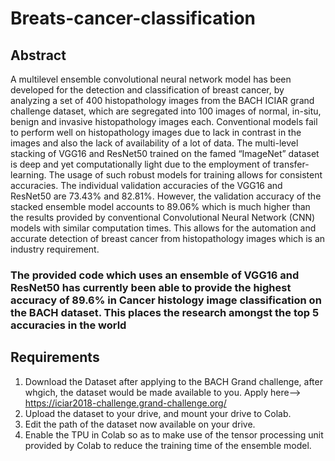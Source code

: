 # Breats-cancer-classification

## Abstract
A multilevel ensemble convolutional neural network model has been developed for the detection and classification of breast cancer, by analyzing a set of 400 histopathology images from the BACH ICIAR grand challenge dataset, which are segregated into 100 images of normal, in-situ, benign and invasive histopathology images each. Conventional models fail to perform well on histopathology images due to lack in contrast in the images and also the lack of availability of a lot of data. The multi-level stacking of VGG16 and ResNet50 trained on the famed “ImageNet” dataset is deep and yet computationally light due to the employment of transfer-learning. The usage of such robust models for training allows for consistent accuracies. The individual validation accuracies of the VGG16 and ResNet50 are 73.43% and 82.81%. However, the validation accuracy of the stacked ensemble model accounts to 89.06% which is much higher than the results provided by conventional Convolutional Neural Network (CNN) models with similar computation times. This allows for the automation and accurate detection of breast cancer from histopathology images which is an industry requirement.

### The provided code which uses an ensemble of VGG16 and ResNet50 has currently been able to provide the highest accuracy of 89.6% in Cancer histology image classification on the BACH dataset. This places the research amongst the top 5 accuracies in the world

## Requirements
1. Download the Dataset after applying to the BACH Grand challenge, after whgich, the dataset would be made available to you. Apply here--> https://iciar2018-challenge.grand-challenge.org/
2. Upload the dataset to your drive, and mount your drive to Colab.
3. Edit the path of the dataset now available on your drive.
4. Enable the TPU in Colab so as to make use of the tensor processing unit provided by Colab to reduce the training time of the ensemble model.  

